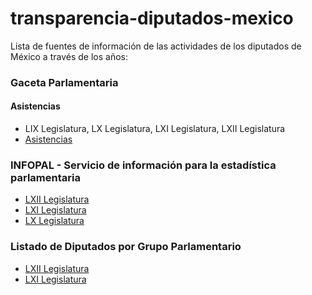 # transparencia-diputados-mexico

Lista de fuentes de información de las actividades de los diputados de México a través de los años:

### Gaceta Parlamentaria
#### Asistencias
* LIX Legislatura, LX Legislatura, LXI Legislatura, LXII Legislatura
* [Asistencias](http://gaceta.diputados.gob.mx/gp_asistencias.html)

### INFOPAL - Servicio de información para la estadística parlamentaria
* [LXII Legislatura](http://www.diputados.gob.mx/sistema_legislativo_LXII.html)
* [LXI Legislatura](http://www.diputados.gob.mx/sistema_legislativo_LXI.html)
* [LX Legislatura](http://www.diputados.gob.mx/sistema_legislativo_LX.html)

### Listado de Diputados por Grupo Parlamentario
* [LXII Legislatura](http://sitl.diputados.gob.mx/LXII_leg/listado_diputados_gpnp.php?tipot=TOTAL)
* [LXI Legislatura](http://sitl.diputados.gob.mx/LXI_leg/listado_diputados_gpnp.php?tipot=TOTAL)
